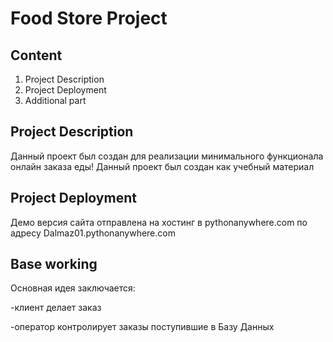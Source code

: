 # Food Store Project
## Content
1. Project Description
2. Project Deployment
3. Additional part

## Project Description
Данный проект был создан для реализации минимального функционала онлайн заказа еды!
Данный проект был создан как учебный материал 

## Project Deployment
Демо версия сайта отправлена на хостинг в pythonanywhere.com
по адресу Dalmaz01.pythonanywhere.com

## Base working
Основная идея заключается:

-клиент делает заказ

-оператор контролирует заказы поступившие в Базу Данных
